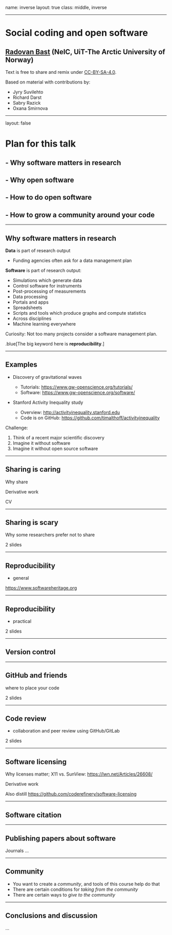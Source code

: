 name: inverse
layout: true
class: middle, inverse

---

# Social coding and open software

## [Radovan Bast](https://bast.fr) (NeIC, UiT-The Arctic University of Norway)

Text is free to share and remix under
[CC-BY-SA-4.0](https://creativecommons.org/licenses/by-sa/4.0/).

Based on material with contributions by:
- Jyry Suvilehto
- Richard Darst
- Sabry Razick
- Oxana Smirnova

---

layout: false

# Plan for this talk

## - Why software matters in research
## - Why open software
## - How to do open software
## - How to grow a community around your code

---

## Why software matters in research

**Data** is part of research output

- Funding agencies often ask for a data management plan

**Software** is part of research output:

- Simulations which generate data
- Control software for instruments
- Post-processing of measurements
- Data processing
- Portals and apps
- Spreadsheets
- Scripts and tools which produce graphs and compute statistics
- Across disciplines
- Machine learning everywhere

Curiosity: Not too many projects consider a software management plan.

.blue[The big keyword here is **reproducibility**.]

---

## Examples

- Discovery of gravitational waves
  - Tutorials: https://www.gw-openscience.org/tutorials/
  - Software: https://www.gw-openscience.org/software/

- Stanford Activity Inequality study
  - Overview: http://activityinequality.stanford.edu
  - Code is on GitHub: https://github.com/timalthoff/activityinequality

Challenge:
1. Think of a recent major scientific discovery
2. Imagine it without software
3. Imagine it without open source software

---

## Sharing is caring

Why share

Derivative work

CV

---

## Sharing is scary

Why some researchers prefer not to share

2 slides

---

## Reproducibility

- general

https://www.softwareheritage.org

---

## Reproducibility

- practical

2 slides

---

## Version control

---

## GitHub and friends

where to place your code

2 slides

---

## Code review

- collaboration and peer review using GitHub/GitLab

2 slides

---

## Software licensing

Why licenses matter; X11 vs. SunView: https://lwn.net/Articles/26608/

Derivative work

Also distill https://github.com/coderefinery/software-licensing

---

## Software citation

---

## Publishing papers about software

Journals ...

---

## Community

- You want to create a *community*, and tools of this course help do that
- There are certain conditions for *taking from the community*
- There are certain ways to *give to the community*

---

## Conclusions and discussion

...
